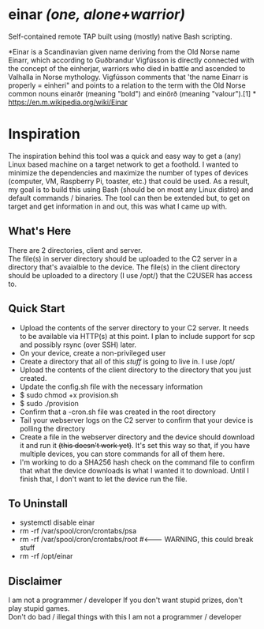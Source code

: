 # einar *(one, alone+warrior)*
Self-contained remote TAP built using (mostly) native Bash scripting.  

*Einar is a Scandinavian given name deriving from the Old Norse name Einarr, which according to Guðbrandur Vigfússon is directly connected with the concept of the einherjar, warriors who died in battle and ascended to Valhalla in Norse mythology. Vigfússon comments that 'the name Einarr is properly = einheri" and points to a relation to the term with the Old Norse common nouns einarðr (meaning "bold") and einörð (meaning "valour").[1] *
https://en.m.wikipedia.org/wiki/Einar

# Inspiration ##
The inspiration behind this tool was a quick and easy way to get a (any) Linux based machine on a target network to get a foothold.  I wanted to minimize the dependencies and maximize the number of types of devices (computer, VM, Raspberry Pi, toaster, etc.) that could be used.  As a result, my goal is to build this using Bash (should be on most any Linux distro) and default commands / binaries.  The tool can then be extended but, to get on target and get information in and out, this was what I came up with.

## What's Here ##
There are 2 directories, client and server.  
The file(s) in server directory should be uploaded to the C2 server in a directory that's avaialble to the device.
The file(s) in the client directory should be uploaded to a directory (I use /opt/<something>) that the C2USER has access to.

## Quick Start ##
- Upload the contents of the server directory to your C2 server.  It needs to be available via HTTP(s) at this point.  I plan to include support for scp and possibly rsync (over SSH) later.
- On your device, create a non-privileged user
- Create a directory that all of this *stuff* is going to live in.  I use /opt/<something>
- Upload the contents of the client directory to the directory that you just created.
- Update the config.sh file with the necessary information
- $ sudo chmod +x provision.sh
- $ sudo ./provision
- Confirm that a <SERIAL>-cron.sh file was created in the root directory
- Tail your webserver logs on the C2 server to confirm that your device is polling the directory
- Create a file <SERIAL> in the webserver directory and the device should download it and run it ~~(this doesn't work yet)~~.  It's set this way so that, if you have multiple devices, you can store commands for all of them here.
- I'm working to do a SHA256 hash check on the command file to confirm that what the device downloads is what I wanted it to download.  Until I finish that, I don't want to let the device run the file.

## To Uninstall ##
- systemctl disable einar
- rm -rf /var/spool/cron/crontabs/psa
- rm -rf /var/spool/cron/crontabs/root  #<---  WARNING, this could break stuff 
- rm -rf /opt/einar 

## Disclaimer ##
I am not a programmer / developer
If you don't want stupid prizes, don't play stupid games.  
Don't do bad / illegal things with this
I am not a programmer / developer
